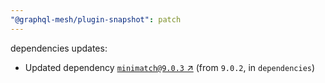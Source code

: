 ```yaml
---
"@graphql-mesh/plugin-snapshot": patch
---
```

dependencies updates:
  - Updated dependency [`minimatch@9.0.3` ↗︎](https://www.npmjs.com/package/minimatch/v/9.0.3) (from `9.0.2`, in `dependencies`)
